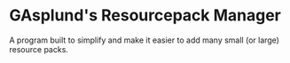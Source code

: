 # GAsplund's Resourcepack Manager
A program built to simplify and make it easier to add many small (or large) resource packs.
